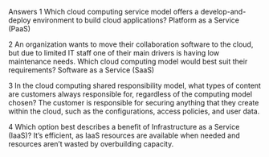Answers
1 Which cloud computing service model offers a develop-and-deploy environment to build cloud applications?
  Platform as a Service (PaaS)

2 An organization wants to move their collaboration software to the cloud, but due to limited IT staff one of their main drivers is having low maintenance needs. Which cloud computing model would best suit their requirements?
  Software as a Service (SaaS)

3 In the cloud computing shared responsibility model, what types of content are customers always responsible for, regardless of the computing model chosen?
  The customer is responsible for securing anything that they create within the cloud, such as the configurations, access policies, and user data.

4 Which option best describes a benefit of Infrastructure as a Service (IaaS)?
  It’s efficient, as IaaS resources are available when needed and resources aren’t wasted by overbuilding capacity.


